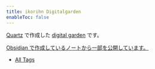 ```yaml
---
title: ikorihn Digitalgarden
enableToc: false
---
```


[Quartz](https://github.com/jackyzha0/quartz) で作成した [digital garden](https://jzhao.xyz/posts/networked-thought) です。

[Obsidian で作成しているノートから一部を公開しています。](blog/Quartzを使ってObsidianを無料で公開してみた.md)

- [All Tags](/tags)
